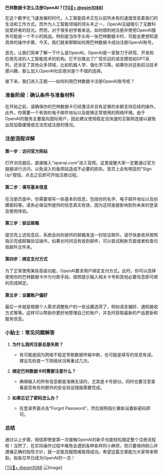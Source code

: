 **巴林数据卡怎么注册OpenAI？[[TG💪+ @esim1088](https://t.me/s/esim1088)]**

在这个数字化飞速发展的时代，人工智能技术正在以前所未有的速度改变着我们的生活和工作方式。而作为人工智能领域的领头羊之一，OpenAI无疑吸引了无数科技爱好者的目光。然而，对于很多初学者来说，如何顺利地注册并使用OpenAI服务可能是一个不小的挑战。特别是当你手头有一张巴林数据卡时，可能会更想知道具体的操作步骤。今天，我们就来聊聊如何用巴林数据卡成功注册OpenAI账号。

首先，让我们简单了解一下什么是OpenAI。OpenAI是一家致力于研究、开发和应用先进的人工智能技术的机构。它不仅推出了广受欢迎的语言模型如GPT系列，还涉足了其他众多领域，比如机器人学、强化学习等。如果你对这些前沿技术感兴趣，那么加入OpenAI社区绝对是个不错的选择。

接下来，我们进入正题——如何利用巴林数据卡注册OpenAI账号呢？

### 准备阶段：确认条件与准备材料

在开始之前，请确保你的巴林数据卡已经激活并且有足够的余额支持后续的操作。此外，你需要一个有效的电子邮件地址以及能够正常使用的网络环境。由于OpenAI的服务主要面向国际用户，因此建议使用稳定且快速的互联网连接以避免出现加载缓慢或无法完成注册的情况。

### 注册流程详解

#### 第一步：访问官方网站

打开浏览器后，直接输入“openai.com”进入官网。这里提醒大家一定要通过官方链接进行访问，以免误入钓鱼网站造成不必要的损失。首页上会有明显的“Sign Up”按钮，点击之后即可开始注册过程。

#### 第二步：填写基本信息

在注册页面中，你需要填写一些基本的信息，包括你的名字、电子邮件地址以及创建密码等。请务必保证所提供的信息真实有效，因为这将直接影响到你未来的登录及使用体验。

#### 第三步：验证邮箱

提交完上述信息后，系统会向你提供的邮箱发送一封验证邮件。请尽快查收并按照指示完成邮箱验证操作。如果长时间没有收到邮件，可以尝试刷新页面或者检查垃圾邮件文件夹。

#### 第四步：绑定支付方式

为了正常使用某些高级功能，OpenAI要求用户绑定支付方式。此时，你可以选择使用你的巴林数据卡作为付款手段。按照提示输入相关卡号和其他必要信息即可顺利完成绑定。

#### 第五步：设置账户偏好

最后一步就是根据个人需求调整账户的一些设置选项了，例如语言偏好、通知接收方式等等。这样可以帮助你更好地管理自己的账户，并及时获取最新的产品更新和服务信息。

### 小贴士：常见问题解答

1. **为什么我的注册总是失败？**
   - 有可能是因为网络不稳定导致数据传输中断，也可能是填写的信息有误。建议先检查一下网络状况再重试几次。

2. **绑定巴林数据卡时需要注意什么？**
   - 确保输入的所有信息都是准确无误的，尤其是卡号部分。同时也要注意查看是否有任何额外的安全验证措施需要完成。

3. **如果忘记了密码怎么办？**
   - 在登录界面点击“Forgot Password”，然后按照指引重新设置新密码即可。

### 总结

通过以上步骤，相信即使是第一次接触OpenAI的新手也能轻松搞定整个注册流程啦！当然了，在实际操作过程中难免会遇到各种各样的小麻烦，但只要保持耐心并遵循正确的指导方针，就一定能克服困难取得成功。希望这篇文章能为大家带来帮助，祝各位早日成为OpenAI的一员！

[[TG💪+ @esim1088](https://t.me/s/esim1088) ![Image](https://i.postimg.cc/4NQfJmqS/Snipaste-2025-05-13-00-14-12.png)]